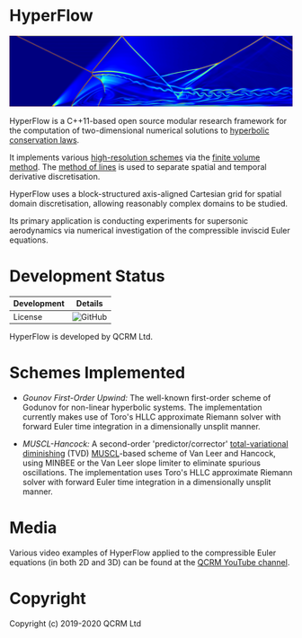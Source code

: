 # HyperFlow

![Type3 shock-expansion interaction density gradient](https://github.com/qcrm/HyperFlow/blob/master/media/readme-screenshot.png?raw=true)

HyperFlow is a C++11-based open source modular research framework for the computation of two-dimensional numerical solutions to [hyperbolic conservation laws](https://en.wikipedia.org/wiki/Hyperbolic_partial_differential_equation#Hyperbolic_system_and_conservation_laws).

It implements various [high-resolution schemes](https://en.wikipedia.org/wiki/High-resolution_scheme) via the [finite volume method](https://en.wikipedia.org/wiki/Finite_volume_method). The [method of lines](https://en.wikipedia.org/wiki/Method_of_lines) is used to separate spatial and temporal derivative discretisation.

HyperFlow uses a block-structured axis-aligned Cartesian grid for spatial domain discretisation, allowing reasonably complex domains to be studied.

Its primary application is conducting experiments for supersonic aerodynamics via numerical investigation of the compressible inviscid Euler equations.

# Development Status

| Development   | Details       |
| ------------- | ------------- |
| License       | ![GitHub](https://img.shields.io/github/license/qcrm/HyperFlow?style=flat-square&label=License) |      

HyperFlow is developed by QCRM Ltd.

# Schemes Implemented

- *Gounov First-Order Upwind:* The well-known first-order scheme of Godunov for non-linear hyperbolic systems. The implementation currently makes use of Toro's HLLC approximate Riemann solver with forward Euler time integration in a dimensionally unsplit manner.

- *MUSCL-Hancock:* A second-order 'predictor/corrector' [total-variational diminishing](https://en.wikipedia.org/wiki/Total_variation_diminishing) (TVD) [MUSCL](https://en.wikipedia.org/wiki/MUSCL_scheme)-based scheme of Van Leer and Hancock, using MINBEE or the Van Leer slope limiter to eliminate spurious oscillations. The implementation uses Toro's HLLC approximate Riemann solver with forward Euler time integration in a dimensionally unsplit manner.

# Media

Various video examples of HyperFlow applied to the compressible Euler equations (in both 2D and 3D) can be found at the [QCRM YouTube channel](https://www.youtube.com/channel/UCJrlFNmxBaFf6Ul78bEp4xg/videos).

# Copyright

Copyright (c) 2019-2020 QCRM Ltd
